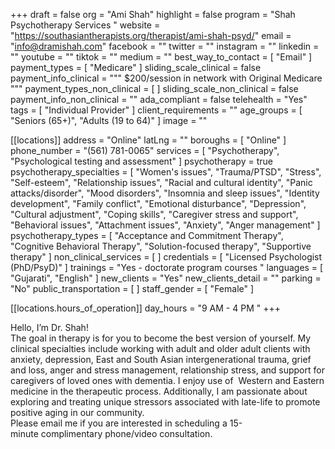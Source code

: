 +++
draft = false
org = "Ami Shah"
highlight = false
program = "Shah Psychotherapy Services "
website = "https://southasiantherapists.org/therapist/ami-shah-psyd/"
email = "info@dramishah.com"
facebook = ""
twitter = ""
instagram = ""
linkedin = ""
youtube = ""
tiktok = ""
medium = ""
best_way_to_contact = [ "Email" ]
payment_types = [ "Medicare" ]
sliding_scale_clinical = false
payment_info_clinical = """
$200/session 
in network with Original Medicare """
payment_types_non_clinical = [ ]
sliding_scale_non_clinical = false
payment_info_non_clinical = ""
ada_compliant = false
telehealth = "Yes"
tags = [ "Individual Provider" ]
client_requirements = ""
age_groups = [ "Seniors (65+)", "Adults (19 to 64)" ]
image = ""

[[locations]]
address = "Online"
latLng = ""
boroughs = [ "Online" ]
phone_number = "‪(561) 781-0065"
services = [ "Psychotherapy", "Psychological testing and assessment" ]
psychotherapy = true
psychotherapy_specialties = [
  "Women's issues",
  "Trauma/PTSD",
  "Stress",
  "Self-esteem",
  "Relationship issues",
  "Racial and cultural identity",
  "Panic attacks/disorder",
  "Mood disorders",
  "Insomnia and sleep issues",
  "Identity development",
  "Family conflict",
  "Emotional disturbance",
  "Depression",
  "Cultural adjustment",
  "Coping skills",
  "Caregiver stress and support",
  "Behavioral issues",
  "Attachment issues",
  "Anxiety",
  "Anger management"
]
psychotherapy_types = [
  "Acceptance and Commitment Therapy",
  "Cognitive Behavioral Therapy",
  "Solution-focused therapy",
  "Supportive therapy"
]
non_clinical_services = [ ]
credentials = [ "Licensed Psychologist (PhD/PsyD)" ]
trainings = "Yes - doctorate program courses "
languages = [ "Gujarati", "English" ]
new_clients = "Yes"
new_clients_detail = ""
parking = "No"
public_transportation = [ ]
staff_gender = [ "Female" ]

  [[locations.hours_of_operation]]
  day_hours = "9 AM - 4 PM "
+++

Hello, I’m Dr. Shah! <br>
The goal in therapy is for you to become the best version of yourself. My clinical specialties include working with adult and older adult clients with anxiety, depression, East and South Asian intergenerational trauma, grief and loss, anger and stress management, relationship stress, and support for caregivers of loved ones with dementia. I enjoy use of  Western and Eastern medicine in the therapeutic process. Additionally, I am passionate about exploring and treating unique stressors associated with late-life to promote positive aging in our community.   <br>
Please email me if you are interested in scheduling a 15-minute complimentary phone/video consultation.
